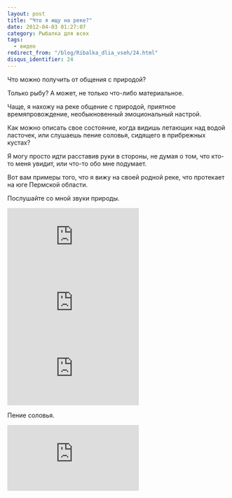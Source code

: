 ```yaml
---
layout: post
title: "Что я ищу на реке?"
date: 2012-04-03 01:27:07
category: Рыбалка для всех
tags:
  - видео
redirect_from: "/blog/Ribalka_dlia_vseh/24.html"
disqus_identifier: 24
---
```

Что можно получить от общения с природой?

Только рыбу? А может, не только что-либо материальное.

Чаще, я нахожу на реке общение с природой, приятное времяпровождение,
необыкновенный эмоциональный настрой.

Как можно описать свое состояние, когда видишь летающих над водой
ласточек, или слушаешь пение соловья, сидящего в прибрежных кустах?

Я могу просто идти расставив руки в стороны, не думая о том, что кто-то
меня увидит, или что-то обо мне подумает.

Вот вам примеры того, что я вижу на своей родной реке, что протекает на
юге Пермской области.

Послушайте со мной звуки природы.

<div class="video">
  <iframe src="https://www.youtube.com/embed/Q7OqMxvJxC8" frameborder="0" allowfullscreen></iframe>
</div>

<div class="video">
  <iframe src="https://www.youtube.com/embed/gOt2dgo3qa0" frameborder="0" allowfullscreen></iframe>
</div>

<div class="video">
  <iframe src="https://www.youtube.com/embed/IiBC91y1AbU" frameborder="0" allowfullscreen></iframe>
</div>

Пение соловья.

<div class="video">
  <iframe src="https://www.youtube.com/embed/TkHeq_Qmo88" frameborder="0" allowfullscreen></iframe>
</div>

